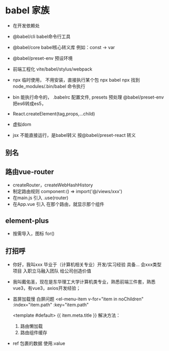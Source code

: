 # babel 家族
- 在开发依赖处
- @babel/cli  babel命令行工具
- @babel/core babel核心转义库 例如：const -> var
- @babel/preset-env  预设环境

- 前端工程化 vite/babel/stylus/webpack 
- npx 临时使用，
  不用安装，直接执行某个包
  npx babel 
  npx 找到 node_modules/.bin/babel 命令执行 
- bin 能执行命令的，
  .babelrc 配置文件,
  presets 预处理 @babel/preset-env 把es6转成es5，

- React.createElement(tag,props,...child) 
- 虚拟dom 
- jsx 不能直接运行，是babel转义 按@babel/preset-react 转义

## 别名


## 路由vue-router
  - createRouter，createWebHashHistory
  - 制定路由规则
    component:() => import('@/views/xxx')
  - 在main.js 引入
    .use(router)
  - 在App.vue 引入
  <router-view></router-view> 在那个路由，就显示那个组件

## element-plus 
   - 按需导入，图标 for()


## 打招呼
  - 你好，我叫xxx 毕业于（计算机相关专业）开发/实习经验 具备... 会xxx类型项目
  入职立马融入团队 给公司创造价值

  - 我叫戴佑圣，现在是东华理工大学计算机类专业，熟悉前端三件套，熟悉vue3，有vue3，axios开发经验；


- 首屏加载慢 白屏问题
  <el-menu-item
    v-for="item in noChildren"
    :index="item.path"
    :key="item.path"
  >
    <template #default>
      <span>{{ item.meta.title }}</span>
    </template>
  </el-menu-item>
  解决方法：
  1. 路由懒加载
  2. 路由组件缓存

- ref 包裹的数据
  使用.value 